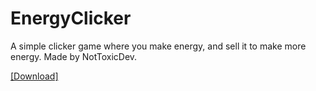 # EnergyClicker
A simple clicker game where you make energy, and sell it to make more energy.
Made by NotToxicDev.

<a href="https://drive.google.com/file/d/1Q2Zt_62Dkh9y9Nke5u6R_3Pz7DLVRw-v/view?usp=sharing">[Download]</a>
